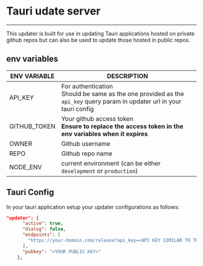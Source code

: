 # Tauri udate server

---

This updater is built for use in updating Tauri applications hosted on private github repos but can also be used to update those hosted in public repos.

## env variables

| ENV VARIABLE | DESCRIPTION                                                                                                                 |
| ------------ | --------------------------------------------------------------------------------------------------------------------------- |
| API_KEY      | For authentication <br> Should be same as the one provided as the `api_key` query param in updater url in your tauri config |
| GITHUB_TOKEN | Your github access token <br> **Ensure to replace the access token in the env variables when it expires**                   |
| OWNER        | Github username                                                                                                             |
| REPO         | Github repo name                                                                                                            |
| NODE_ENV     | current environment (can be either `development` or `production`)                                                           |

## Tauri Config

In your tauri application setup your updater configurations as follows:

```json
"updater": {
      "active": true,
      "dialog": false,
      "endpoints": [
        "https://your-domain.com/release?api_key=<API KEY SIMILAR TO THE ONE IN THE UPDATE SERVER ENV VARIABLE>"
      ],
      "pubkey": "<YOUR PUBLIC KEY>"
    },
```

